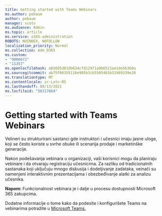 ```yaml
---
title: Getting started with Teams Webinars
ms.author: pebaum
author: pebaum
manager: scotv
ms.audience: Admin
ms.topic: article
ms.service: o365-administration
ROBOTS: NOINDEX, NOFOLLOW
localization_priority: Normal
ms.collection: Adm_O365
ms.custom:
- "9006672"
- "11357"
ms.openlocfilehash: a82695d81db634cfd12971a9b6521ae1de56360a
ms.sourcegitcommit: ab75f66355116e995b3cb5505465b31989339e28
ms.translationtype: MT
ms.contentlocale: sr-Latn-RS
ms.lasthandoff: 08/13/2021
ms.locfileid: "58317664"
---
```

# <a name="getting-started-with-teams-webinars"></a>Getting started with Teams Webinars

Velineri su strukturirani sastanci gde instruktori i učesnici imaju jasne uloge, koji se često koriste u svrhe obuke ili scenarija prodaje i marketinške generacije.

Nakon podešavanja vebinara u organizaciji, vaši korisnici mogu da planiraju vebinare i da otvaraju registraciju učesnicima. Za razliku od tradicionalnih sastanaka koji uključuju mnogo diskusija i dodeljivanje zadataka, veinači su namenjeni interaktivnim prezentacijama i obezbeđivanje alatki za analizu učesnika.

**Napom:** Funkcionalnost vebinara je i dalje u procesu dostupnosti Microsoft 365 zakupcima. 

Dodatne informacije o tome kako da podesite i konfigurišete Teams na vebinarima potražite u [Microsoft Teams.](https://docs.microsoft.com/microsoftteams/set-up-webinars)